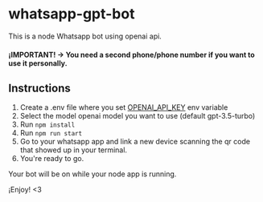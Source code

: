# whatsapp-gpt-bot
This is a node Whatsapp bot using openai api.

#### ¡IMPORTANT! -> You need a second phone/phone number if you want to use it personally.

## Instructions
1. Create a .env file where you set [OPENAI_API_KEY](https://platform.openai.com/account/api-keys) env variable
2. Select the model openai model you want to use (default gpt-3.5-turbo)
3. Run `npm install`
4. Run `npm run start`
5. Go to your whatsapp app and link a new device scanning the qr code that showed up in your terminal.
6. You're ready to go.

Your bot will be on while your node app is running.

¡Enjoy! <3
